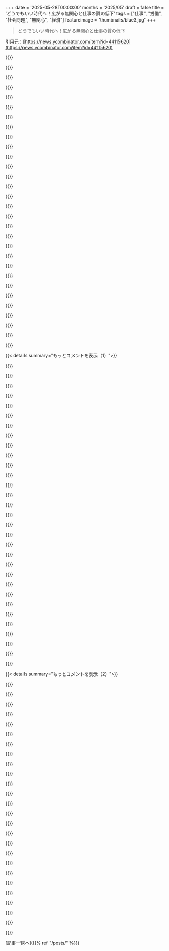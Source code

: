 +++
date = '2025-05-28T00:00:00'
months = '2025/05'
draft = false
title = 'どうでもいい時代へ！広がる無関心と仕事の質の低下'
tags = ["仕事", "労働", "社会問題", "無関心", "経済"]
featureimage = 'thumbnails/blue3.jpg'
+++

> どうでもいい時代へ！広がる無関心と仕事の質の低下

引用元：[https://news.ycombinator.com/item?id=44115620](https://news.ycombinator.com/item?id=44115620)




{{<matomeQuote body="朝食時にパートナーと話してたんだけど、本当に仕事できない人が多いね。ガス漏れを悪化させた修理工、建設に何年もかかるビル、何もしない警官、街路標識がない通り、ほとんど働かない市職員とか見てるとそう思うよ。無関心と凡庸さを受け入れる文化があるんだ。これは新しいことじゃないけど、AIが怠惰な人をさらに楽にしたのかもね。一体どうなるんだろう？" userName="0_____0" createdAt="2025/05/28 13:44:58" color="#ff5733">}}




{{<matomeQuote body="＞無関心で凡庸さを許容する文化がある。これは新しいことじゃないけど、AIが怠け者をもっと楽にしたのかも？目的は何なんだろうね？<br>USでは、雇用主が従業員のこと全然気にしないから、仕事への誇りがかなりなくなったと思うな。自分が誇りに思えない、あるいは嫌いな相手のためにする仕事に誇りを持つのは難しいよね。" userName="sp0rk" createdAt="2025/05/28 14:28:05" color="#ff5733">}}




{{<matomeQuote body="＞＞無関心と凡庸さの文化、AIが怠慢を助長？<br>＞USで仕事への誇り減ったのは、雇用主が従業員を気にしないから。<br>あと、雇用主が意図的に凡庸さを奨励するプレッシャーもあるんだ。とりあえずの応急処置を強いられ、ちゃんとした解決策は許されない。全部短期的な利益と予算のせい。良い仕事をさせないなら、どうしろっていうの？流れに逆らうのは大変だよ。" userName="palmotea" createdAt="2025/05/28 14:48:46" color="#ff5c5c">}}




{{<matomeQuote body="＞全部短期的な財務結果のせい<br>それ一生聞いてるよ。もしそれが本当なら、会社の株価はずっと下がり続けてるはずだけどね。" userName="WalterBright" createdAt="2025/05/28 15:23:46" color="">}}




{{<matomeQuote body="この問題の解決策は、Yugoslaviaが始めた労働者自己管理だよ。これは解体されてほとんど消えちゃったけどね。従業員5人以上の会社は労働者運営の生協みたいにして、経営者は労働者が選んだんだ。市場競争はあったよ。これなら疎外感も競争環境も両立できると思うな。" userName="saubeidl" createdAt="2025/05/28 15:22:55" color="#ff5c5c">}}




{{<matomeQuote body="Yugoslaviaって経済大国だったの？" userName="WalterBright" createdAt="2025/05/28 15:25:17" color="">}}




{{<matomeQuote body="豊かに暮らすのに、経済大国が必要なのかな？" userName="layer8" createdAt="2025/05/28 15:35:21" color="">}}




{{<matomeQuote body="GEとかBoeingとか？株価が上がるのは、金融化で長期的な会社価値を壊しながら、経営陣と株主が目先の利益を前倒しで吸い上げてるからだよ。うまくいかなくなるまでね。例えば、GEの衰退とか、Boeingの無謀な経営とか、検索してみるといいよ。" userName="toomuchtodo" createdAt="2025/05/28 15:27:17" color="#ff33a1">}}




{{<matomeQuote body="うん、必要だよ。一日中畑仕事して飢饉を恐れる生活と、エアコンや電気、水道がある家に住む生活、どっちがいい？これ全部、経済大国のおかげだけどね。暇な時間に自分で服作るのがいいの？" userName="WalterBright" createdAt="2025/05/28 15:46:34" color="#ff5c5c">}}




{{<matomeQuote body="原因はインフレだと思うな。Bretton Woods崩壊以来ずっと問題。インフレのせいで何もかも悪くなり、企業は手抜き、労働者は無関心に。未来への期待が壊れるんだ。頑張ってもどうせ悪化するって思うでしょ？技術の恩恵は株主へ。同じ結果によりお金がかかるって染み付くと精神的にきつい。いつも逆らってる感じ。歴史的にも簡単な解決策はない。たぶんBitcoinへの熱狂は、インフレと逆だからかもね。" userName="safety1st" createdAt="2025/05/28 14:16:04" color="#45d325">}}




{{<matomeQuote body="特に仕事における平凡さの受け入れだね。例えばUKとか多くの国では、過去15年間で賃金が上がってないし、”出世”とか”社会的なステップアップ”みたいなのが完全に止まってるみたい。<br>たぶん、多くの人にとって”どうでもいい”が正しい反応なんだろうね。" userName="maxehmookau" createdAt="2025/05/28 13:49:11" color="#38d3d3">}}




{{<matomeQuote body="たぶん（これはマジでそう思ってる、確証はないけどね）”どうでもいい”っていうのが、賃金が上がらない原因なのかもね。" userName="jaccola" createdAt="2025/05/28 13:53:30" color="">}}




{{<matomeQuote body="BoeingはMAX問題の前は何十年も調子良かったし、GEもそうだった。<br>会社にはライフサイクルがあるんだよ。効率的に機能できなくなるまで成長して、その後は衰退する。<br>それは短期的な結果を優先してるって話じゃないんだ。" userName="WalterBright" createdAt="2025/05/28 15:31:01" color="">}}




{{<matomeQuote body="株価が上がることと、短期的な利益重視のせいで物事が平凡であることの間には矛盾はないよ。" userName="layer8" createdAt="2025/05/28 15:32:10" color="">}}




{{<matomeQuote body="俺には矛盾してるように見えるけどね。もし長期的なものを犠牲にして短期的なものを選んでるなら、株価は上がらないでしょ。" userName="WalterBright" createdAt="2025/05/28 15:48:52" color="">}}




{{<matomeQuote body="”無関心、平凡さを受け入れる文化がある”って？<br>さらに悪いことに、それが一種の文化的な期待になってるんだよ。UKの友達グループの間では、何かやろうとするだけで変人扱いされて、ちょっとうまくやるだけで”頑張りすぎ”って言われるんだ。Asiaとは全然違うし、UKが遅れをとってるのも驚かないね。" userName="acheong08" createdAt="2025/05/28 14:10:27" color="#ff5733">}}




{{<matomeQuote body="その通り。<br>多くの人が仕事が”ちょっと下手”ってのはPeter principleみたいなもの？全く同じ概念じゃないけど、あの本は1969年のものだ。こういう観察は前からされてきたんだよ。<br>この文脈だと、すごく有能な人にしっかり注目する方が気が楽だね。俺の家のホームインスペクターは家に5時間くらいかけてくれて、彼が見つけて文書化した全ての細かい部分と、どれだけ知識が豊富だったかに感心したよ。彼は本当に凄かったね。" userName="sndean" createdAt="2025/05/28 13:54:08" color="#ff5733">}}




{{<matomeQuote body="全くもってね。<br>エコノミストたちがインフレは必要で良いことだって言う全ての理由は、論理的に突き詰めると真実じゃない前提（例えば無限の成長）に基づいてるみたいだし、人々がお金を貯めないように心理的に操作することになるネガティブな結果は都合よく無視してる。<br>全ての賃金をインフレに連動させてみろよ、そうすれば資産を持ってる人たちがどう感じるか分かるだろうね。" userName="transcriptase" createdAt="2025/05/28 14:29:58" color="">}}




{{<matomeQuote body="そこは人々が良い生活を送って、成功する機会がたくさんあった場所だよ、無料の教育と医療もあった。<br>経済的な大国だけど、ほとんどの人が惨めな生活を送ってるっていう状況にはもううんざりなんだ。" userName="saubeidl" createdAt="2025/05/28 15:40:47" color="">}}




{{<matomeQuote body="＞＞ GE？ Boeing？ 株価が上がるのは、金融化で長期価値が壊れる中、経営陣や株主が利益を前倒ししてるからだよ。いつかは破綻する。MAX危機前のBoeingやGEは、短期的な悪手を打たなければ上がり続けられたかも。種籾を食うようなものだね。＜br＞＞＞ 企業のライフサイクルって、結局は悪い短期決定の積み重ねが原因なんじゃないの？ごまかし続けると、最終的にメンテナンス不能になって、”全部書き直し”か終わりだよ。" userName="palmotea" createdAt="2025/05/28 15:37:07" color="#ff5733">}}




{{<matomeQuote body="同感だよ。Fedがお金を刷ってBlackRockが安い借金で不動産を買い漁り、家賃が高騰。インフレは資産家には良いけど、給料の4割を家賃に払う人には地獄さ。＜br＞USDAはインフレは”緩やか”って言うけど、物価高で苦しむ店や客がいる一方、Tyson Foodsは儲かってる。効率化じゃなく価格設定力とFedの政策のおかげだ。＜br＞ヘルスケアもね。病院は値上げ、経済学者は”普通”と言う。でも看護師が昇給求めたら”賃金価格スパイラル”ってパニック。インフレは労働者へのツールだけど、利益への危機。＜br＞ゲームは rigged だ。インフレは隠れ蓑。銀行は救うが、庶民にはインフレ税。GDP最高でも実質賃金は減る。賃金連動を求めると”非現実的”だって？でも債券市場の目標は絶対守る。＜br＞インフレじゃなく、誰が得して誰が損するかの問題さ。それが変わらない限り、”必要なインフレ”は詐欺だよ。" userName="greenavocado" createdAt="2025/05/28 14:45:21" color="#ff5733">}}




{{<matomeQuote body="UKの実質賃金は2008年の金融危機[1]と並行して停滞したね。”too big to fail”はもう色々言われてるから繰り返さないけど、ずっと低賃金で革新的だったUKの労働者に責任を押し付けるのは違うと思うよ。[1] Office of National Statistics via BBC: https://ichef.bbci.co.uk/ace/standard/2560/cpsprodpb/13FD8/p..." userName="saltwatercowboy" createdAt="2025/05/28 13:57:45" color="">}}




{{<matomeQuote body="数ヶ月前にNew Zealandにいたんだけど、そこで会った人たちはみんな仕事ができたんだ。＜br＞tradesは人手不足らしいけど、職人さんはプロフェッショナルで効率的。バイク屋も的確だったし、空港職員もすぐ助けてくれて分かりやすかった（visibility ’minimums’ まで教えてくれたよ！）。質の高い仕事をする人がいるって体験談。" userName="0_____0" createdAt="2025/05/28 14:22:03" color="#45d325">}}




{{<matomeQuote body="”仕事へのプライド低下は、USで多くの企業が従業員を大事にするふりすら辞めたから”という意見に、全く同感だよ。＜br＞企業や金持ちは社会契約を破り、利益最優先。会社が儲かってるのにインフレ以下の昇給じゃ、仕事にワクワクできない。CEOが業績最高と言った2週間後にクビにしたりね。DOGEみたいに、プロセス改善せず人をクビにして残った人に混乱を押し付けたり。＜br＞みんなシニカルになるのも当然さ。" userName="vjvjvjvjghv" createdAt="2025/05/28 15:29:11" color="#38d3d3">}}




{{<matomeQuote body="シングルファミリー住宅に投資してるのはBlackstoneだよ、BlackRockじゃない。所有率もUSの0.06%だけ。間違えやすいけどね。＜br＞あと、Bretton Woods前にもインフレは間違いなくあったし、Weimar Germanyみたいなひどいのもあった。Great Depression中のUSのデフレも経済を悪化させた。Bretton Woods後は通貨は安定したよ。" userName="InvisibleUp" createdAt="2025/05/28 16:21:29" color="">}}




{{<matomeQuote body="多くの人にとって、平凡じゃないと悪い人間ってモラルなんだ。この記事にもあったけど、「コード全体を頭に入れられる exceptional な個人は排除するべき。それはネットポジティブだ。」って考え方ね。ああいう人は働きすぎる人と同じくらい問題で、他の人間を悪く見せるからだって。＜br＞働きすぎだけでなく、能力や知性そのものが悪いってこと。チームワークに反するって理屈だけど、現実は嫉妬、それを隠すための嘘さ。" userName="energy123" createdAt="2025/05/28 14:42:33" color="#ff5733">}}




{{<matomeQuote body="賃金停滞は不況の始まりに起きるけど、回復すれば上がるもの。＜br＞ものすごくシニカルな見方だけど、みんなスマホばっか見てるから給料が低いんじゃないかな。この前見た20歳くらいのゴミ収集員、ずっとスマホ見てたんだ。仕事中なのに全く見てない。ゴミ箱も側溝に落ちたよ。長年見てきたけど、前よりひどいね。＜br＞冷蔵庫配達の時も、20歳の作業員はスマホから目を離さず、40歳の人に何度も促されてた。＜br＞全部がスマホのせいじゃないだろうけど、スマホ中毒だと「仕事嫌だ」と「スマホがない！」が合わさって、仕事が耐えられないくらい惨めになるんじゃないかなって想像するよ。" userName="bbarnett" createdAt="2025/05/28 14:12:10" color="#ff5c5c">}}




{{<matomeQuote body="残念だけど、「短期」こそが全てだってことが明らかになってる。長期なんてないんだよ。＜br＞だから長期計画しても意味ない。人生は短期的な勝利の連続、会社も同じ。今は変化が速すぎて、急に廃業することもある。昔と違って、何世代も商売なんて無理だ。＜br＞「後からの結果」より「今の結果」の方がずっと良いんだよ。" userName="deadbabe" createdAt="2025/05/28 15:05:03" color="#45d325">}}




{{<matomeQuote body="どんな会社も永遠に上がるなんてことはないよ。みんな最終的には官僚的な非効率性で自滅するんだ。" userName="WalterBright" createdAt="2025/05/28 15:51:22" color="">}}




{{<matomeQuote body="このobservationはUSでもそうだなって思うよ。バイクショップみたいに、特定の仕事では気にしてちゃんとやってる人が多いんだ。少なくとも俺の住んでるNew Englandだと、バイクショップで働いてる人はみんな有能だし、仕事に情熱持ってたね（最高に愛想がいいわけじゃなかったけど、それは別の話）。<br>バイクショップで働く人って、たいてい「なんとなく」行き着く場所じゃないんだよね。高校から大学行って、マーケティングとかそういう系の会社の面接受けて、仕事くれたとこに「なんとなく」就職するのとは違う。<br>バイクショップで働こうって考えるのは、本当にそこで働きたいって人だけだろうね。<br>今、他の「バイクショップみたいな」仕事って何があるか気になってるよ。" userName="SamBam" createdAt="2025/05/28 15:09:50" color="#ff5c5c">}}




{{< details summary="もっとコメントを表示（1）">}}

{{<matomeQuote body="いやー、これコメント書かずにはいられないわ。この人とか、俺の技術リーダーやマネージャーが見るかもしれないから、細かいことはちょっと伏せとくね。<br>まあ、俺はシニアソフトエンジニアで、この会社に雇われたんだ。技術リーダーから別のシニアエンジニアと一緒に仕事しろって言われたんだけど、だんだんこいつがこの分野の適切な知識持ってないことに気づいたんだ。本人と技術リーダーに聞いたら、やっぱり背景知識がないって確認できた。こいつはこのプロジェクトにただ放り込まれて、そのまま居座ってたんだ。<br>そいつに記事とかチュートリアルとかドキュメントを送って「こういうことだよ」って説明しても、俺の意見だって言って信じようとしない。俺が代わりにその問題を対応しようって提案しても、結局ヒートアップして喧嘩になった。技術リーダーとVPに話しても、軽くあしらわれただけ。ひどくなって、別のチームに移りたいって頼んだくらいだよ。<br>後になって、俺の技術リーダーも思ったほど技術的に有能じゃなかったから、だから判断できなかったんだって気づいたんだ。<br>それで、RedditとかTeamBlindで、こういう状況にどう対処するのがベストか聞いたんだよ。（そこのフォーラムでは、問題点を具体的に書いたんだけどね）<br>驚いたことに、回答のほとんど、99％が「誰が気にするかよ、給料もらって帰れ、何てバカなんだ」みたいな感じだった。これ、高給取りのFAANGエンジニアたちの答えだよ。<br>だから、これが俺の目覚めだったね。奴らは正しかった。「誰が気にするかよ」。給料もらって家に帰って、他のことやサイドプロジェクト、副業やるか、Leetcodeでもやってろってね。<br>業界に入って8年も経って、この態度が本来デフォルトであるべきだったって知ったんだ。<br>今じゃ俺は「Who The Fuck Cares」クラブのメンバーだよ。" userName="buangakun" createdAt="2025/05/28 14:31:46" color="#45d325">}}




{{<matomeQuote body="卒業して最初の仕事でこんなのを見たね：<br>・たぶん1日2時間しか働かないプログラマー。でも外注プロジェクトの一つにとってすごく重要だったから、お咎めなしで、それを公然と笑ってたのに注意すらされない。<br>・当時の人気コンフィグ管理ツールじゃなくて、自分のコピペしたイケてないシェルスクリプトに固執するdevops。単に他の誰かが自分の仕事を引き継ぎにくくするため。監視ツールもなしで、何か壊れたらそいつに電話しろってだけ。<br>・ジュニアdev。単純なバグ修正にいつも2−3日かけてた。結局、後でシニアに再アサインされて、そいつはジュニアdevから何も情報もらってないのに15分で直してた。 cluelessなクライアントが時給払いで、こんなことがしょっちゅう起きてるって全然分かってなかったから、会社にはOKな状況だったらしい。<br>・テスター。半年経って、自分の手動テストが全く定量化できないことに気づいた。マネジメントを喜ばせるために、何もかも動いてるって主張する限りはね。それで副業を見つけたんだ。<br>だから、俺はITで働き始めてたぶん1ヶ月後にはWTFC（Who The Fuck Cares）組だよ。" userName="mystifyingpoi" createdAt="2025/05/28 15:03:38" color="#45d325">}}




{{<matomeQuote body="競争相手がこんなに少ないなら、積極的に関わって、もっと責任引き受けて、明らかに目立って、もっと金と影響力手に入れればいいんじゃない？<br>なんでそうしないの？" userName="ewhanley" createdAt="2025/05/28 15:50:07" color="">}}




{{<matomeQuote body="＞RedditとTeamBlindにどう対処するのがベストか聞いたんだ<br>＞ほとんどが「誰が気にするかよ」って答えだった<br>＞だから、これが俺の目覚めだったね<br>ちょっと待って、君のチームが平凡だって気づいて、それからRedditの臨床的に皮肉な連中にアドバイス求めて、知らない人たちに、しかも君のことは全く知らない人たちに聞いて、結論が「ネット上の匿名野郎がそう言うから気にする価値ないんだ」ってことになったって？<br>もし君が「Who the Fuck Cares」な態度を取るなら、到達できる最高の形は、ネット上の匿名連中の言うことなんて全く気にしないことだよ。<br>さて、匿名野郎として、君にアドバイスする気はないけど、俺に効果があったことを教えてあげるよ。俺は知的で情熱的で、仕事を楽しんでるチームと、尊敬できる才能ある創業者のスタートアップを見つけたんだ。平凡な会社やチームで働くより、断然幸せだよ。人間としても気分がいいし、よく学べるし、自分にもっと挑戦できるし、他の有能な人たちに囲まれて、もっと達成感を感じるね。" userName="chrisco255" createdAt="2025/05/28 15:41:56" color="#ff5733">}}




{{<matomeQuote body="お金や影響力では報われないからね。解雇リスクも同じままだし。<br>この点では、自分のことやった方がマシだよ。会社はたいてい、例外はごくわずかだけど、不正直で露骨に敵対的な存在だから。<br>エリートたちは、幻想と見捨てられた地獄みたいな現状を俺たち労働者のせいにできないだろ。彼らがこれを作ったんだから。" userName="azemetre" createdAt="2025/05/28 16:21:10" color="">}}




{{<matomeQuote body="そうだね。気にしない場所での唯一の報酬は時間だよ。<br>今はちゃんとした場所にいるけど、前のfintechの仕事で副業やらなかったの後悔してるよ。" userName="whstl" createdAt="2025/05/28 17:24:17" color="">}}




{{<matomeQuote body="でもそれって同じ答えじゃない？ つまり、君が出してる答えも結局「Who The Fuck Cares」って答えだよ。「辞める」ってだけじゃん。<br>あの会社で壊れてる部分、このスレッドでみんなが「なんでサービスXはあんなにひどいんだ？」って反応してる部分… それは壊れたままになる。<br>結局、気にしてないってことだよ。" userName="XorNot" createdAt="2025/05/28 15:56:04" color="">}}




{{<matomeQuote body="別の視点を与えさせてね。そしてこれは、「Who The Fuck Cares」クラブに入りたいっていう驚くほど強い本能を持ってる人間からの意見だよ。俺はその本能を精神衛生を守るために使うんだけど、それ以上じゃない。<br>仕事でチェックアウトした時に気づいたんだ。それはプライベートでもチェックアウトさせるってこと。染み出すんだ。普段、俺はプライベートではチェックアウトしてない。それが仕事に染み出すんだ。<br>だから、仕事がプライベートに染み出して、プライベートが仕事に染み出す。仕事がプライベートにそうやって染み出すのは辛かった。だって、俺はプライベートではスイッチが入ってるのに、「ああ…どうでもいいや」っていう気持ちがちょっと入っちゃうから。<br>俺は気にするよ。<br>だって俺の人生だから。自分のためにやるんだ。上司のためでも同僚のためでもない。自分のため。<br>この態度の方がずっと役に立つって分かった。だって2つのことが起こるから：<br>1．仕事でもっと生産的になるから、全く自分の尻拭いをする必要がなくなる。「Who The Fuck Cares」クラブにいた頃は、月に1回は尻拭いが必要だった（つまり：3日くらい何もせず、4日目に結果を求められる）。<br>2．自分のプライベートのためだから、やりすぎない。仕事がプライベートを侵食しすぎてるって気づいた瞬間、俺の本能がすぐ戻ってきて、「Who The Fuck Cares」クラブを訪れ、好きなだけパーティーするんだ。<br>これが俺が今取ってるバランスの取り方だよ。" userName="mettamage" createdAt="2025/05/28 15:08:24" color="#38d3d3">}}




{{<matomeQuote body="なんで副業する必要があるって思うの？そっちの方がいいの？私企業じゃなくて、地元のコミュニティの一員になってそっちに力を入れた方が良くない？" userName="azemetre" createdAt="2025/05/28 19:42:35" color="">}}




{{<matomeQuote body="給料をもらいながら、もっと良い仕事（今の毒のあるやつは辞めたいからね）を探すことは両方できるぜ。そして、次の新しいところで面接する時は、もっと真剣に相手を見極めることも学べる。仕事の肝心な部分ってのは、会社がやってほしいことをやり遂げることだろ？それがバカげたことでもさ。それは公平だ。でも、毒のある仕事は俺たちにとって毒だし、そこに居続けるかってのはやっぱり自分たちの判断なんだよ。次に良い仕事が見つかるまでは仕方ないけど—たまには良い仕事が見つかる前に辞めるのもあり、だって正気が一番大事だからね。" userName="creer" createdAt="2025/05/28 18:57:21" color="#38d3d3">}}




{{<matomeQuote body="「適当にやって給料もらう」か「高い目標目指して去る」かのトレードオフだと、後者の方が良いし、”もっと気にかけてる”って感じだと思うぜ。少なくとも、会社に問題があるって示せるし、才能を無駄にしない。もっと気にかけてるやり方があるって君の言う通りだけど—例えばOPが問題をどんどん上に報告したり、同僚全員を教育したり、自分で死ぬほど働いて問題を解決したりね。でも一人でできることには限界があるから、誰も一番気にかけてる道を絶対選ばなきゃいけないってことはないと思うよ。" userName="pinkmuffinere" createdAt="2025/05/28 17:10:47" color="#45d325">}}




{{<matomeQuote body="これは良い考え方だと思うんだけど、これをやるには意識的に選ぶ必要があって、努力を”無駄にしてる”ってある程度受け入れなきゃいけない犠牲も伴うってことを示してるね。言い換えれば、これは俺たちの社会にある不健康な状況に対する、一番健全な反応だよ。" userName="BrenBarn" createdAt="2025/05/29 04:03:40" color="">}}




{{<matomeQuote body="でも、働き始めるまで新しいチームがどんなかなんて絶対分からないぜ。採用の時に、彼らが抱えてるクソみたいな状況とかヤバいマネージャーのことなんて誰も教えてくれないし。面接したチームが良かったとしても、入社後にレガシーコードを直すためにヤバいチームに飛ばされることだってあり得る。" userName="ponector" createdAt="2025/05/29 18:35:27" color="#ff33a1">}}




{{<matomeQuote body="このスレッド、OPの問題を過大に捉えすぎだろ！シンプルな人間関係の問題を、手遅れのヤバい会社文化にしちゃってる。OPが聞きたいのはX（特定のヤツとの付き合い方）なのに、みんなY（転職とか）の話ばっか。これぞXY問題ってやつ。<br>アドバイスするなら、もう一回上のヤツに言うか、相手に任せて失敗させるかだね。相手に任せるのも、無関心じゃなくて見守りって側面もあるんだぜ。" userName="strgcmc" createdAt="2025/05/28 18:14:28" color="#785bff">}}




{{<matomeQuote body="だってさ、このスレッドで何度も言われてるように、そんな余計な努力したって、給料が増えるわけじゃないからね。ストレスが増えるだけで、ミスしたら狙われるだけだ。" userName="saulpw" createdAt="2025/05/28 16:12:29" color="#785bff">}}




{{<matomeQuote body="二つの仕事で、給料も二つだ。" userName="chipsrafferty" createdAt="2025/05/31 09:19:33" color="">}}




{{<matomeQuote body="＞ and go Leetcode.<br>エンジニア（IC）としてLeetcode対策を断ることで、単に流れ作業でお金稼ぎしてるキャリア志向の人ばかりの会社を、むしろ選別してるんじゃないかな。（単にハードルクリアして金もらうことじゃなくて、やってることにちゃんと関心がある人たちの会社と比べてね。）" userName="neilv" createdAt="2025/05/28 17:34:46" color="">}}




{{<matomeQuote body="問題は、他の奴らがどうでもいいと思ってんのに、お前が気にしすぎると標的になるってことだ。みんな目立たないように溶け込む、それがうまくいくからな。クソみたいな文化は直せない、絶対に無理。だから、辞めるか、同類になるかだ。少なくとも過去50年、会社は革命家より従順な働きバチをものすごく優遇してきた。物事を直したり、間違ってるって言ったりする人間は求めてない。スーパースターじゃなくて、ドローン、イエスマン、役に立つバカが欲しいんだ。そして、まあ、手に入れたってわけだ。" userName="const_cast" createdAt="2025/05/28 21:13:38" color="#785bff">}}




{{<matomeQuote body="「知ったこっちゃない」と「正義のために戦うべし」の間には、ちょうどいい落としどころがあると思うんだ。できる範囲で最高の仕事をしろ。リソース、優秀な人間も含めて、あるものはあるものとして受け入れろ、そしてそこを自分が所有してない限り、できることはほとんどない。与えられたリソースで、できる限り最高の仕事をしようとすることだけが言えることだ。少なくとも良い仕事をしようとすることは、やってて気持ち良いもんだよ。そう、俺が言いたいのは、タイタニック号のデッキを、できる限りの心遣いを込めて掃除するべきだけど、それに囚われたり神経質になったりするべきじゃないってことだ。タイタニック号のためじゃない、もうすぐ死ぬ全ての人々のためでもない。ただ、自分のためにそれをやるんだよ。" userName="whyowhy3484939" createdAt="2025/05/28 19:39:19" color="#ff5733">}}




{{<matomeQuote body="人生は仕事だけじゃないっしょ。なんでそんな高収入の業界なのに、アメリカの99％の都市の平均世帯収入より稼げる場所で、ダブルワークとかする必要あるわけ？" userName="azemetre" createdAt="2025/06/02 13:47:26" color="">}}




{{<matomeQuote body="これけっこう納得。俺も同じ結論になったんだよね。自分には気にしてるフリくらいは必要だけど、絶対にPL（プライベートライフ）には持ち込まない。もし入り込んできたら、ちょっと休んで落ち着く感じ。" userName="whyowhy3484939" createdAt="2025/05/28 19:43:36" color="#ff33a1">}}




{{<matomeQuote body="大体みんな自分が納得できるアドバイスに従うっしょ。redditのアドバイスが「橋から飛び降りろ」だったらさすがにやらないでしょ。たぶん色んな意見読んで、”わかるわー”ってなって、それで取り入れたって感じじゃない？" userName="93po" createdAt="2025/05/28 17:48:32" color="">}}




{{<matomeQuote body="努力を”無駄にしてる”って思うかもだけど、そうしないと心が麻痺しちゃうんだよ。そっちの方がヤバいと思うし、人生全体で成長が止まるどころか、退化しちゃうことだって多いと思うよ。" userName="mettamage" createdAt="2025/05/29 15:16:44" color="#45d325">}}




{{<matomeQuote body="何年もかけた仕事が、結局リリースもされずに無駄になったことが何度かあった。その時もう真面目にやるのはやめようと決めたんだ。俺たちって結局、ビジネスのコマにすぎない。報われることもない。何年もこんなこと続いたら、どうやったら真面目にいられる？残るのは、上層部がやってるのと同じ、”気にしてるフリ”だけだよ。" userName="alabastervlog" createdAt="2025/05/28 17:22:52" color="#ff5733">}}




{{<matomeQuote body="仕事で成果出しても、儲けを分けてもらえないなら、結局報われるのは「もっと仕事」だけだ。なんで？WTFCって何？" userName="Henchman21" createdAt="2025/05/28 17:15:38" color="#45d325">}}




{{<matomeQuote body="それはWTFCじゃないよ。WTFCな人たちは、給料だけもらって気にすんなって言ってたんだから。辞めるほど気に病んでるなら、それは実は仕事の質を気にしてるってことだよ。他の人を変えるのは無理だけど、自分のいる環境は変えられるんだから。" userName="chrisco255" createdAt="2025/05/28 16:57:01" color="#785bff">}}




{{<matomeQuote body="うん、それは同意。opの詳しい状況知らないのに悪く言うのは避けたいけど、ちょっと自信過剰だったり、どうでもいいことにこだわりすぎてたりする可能性もあるんじゃないかって心配だよ。詳しい情報がないと、具体的なアドバイスは難しいと思うな。" userName="pinkmuffinere" createdAt="2025/05/28 18:42:34" color="">}}




{{<matomeQuote body="マジ？配属チームも業務内容も言わない会社があるんだってさ。少数派らしいけど、Googleの例みたいにこれから増えるかもね。ほとんどの会社はまだチームとの相性を見て面接してるよ。Googleが最初じゃないけど、あれだけ広めたのはすごいよね。（昔Wall Streetとかでもあったみたいだけど）" userName="creer" createdAt="2025/05/30 04:55:46" color="">}}




{{<matomeQuote body="同僚のこと、自分に直接関係なければ気にしないな。チクるんじゃなくて、会社の責任で仕事の質を判断する仕組みを作るべきでしょ。人のせいで自分が責められるのは嫌だし、そうなったらちゃんと言うよ。これで悪い人は減るはず。責任は会社と上司にあると思う。" userName="EasyMark" createdAt="2025/05/28 22:21:28" color="">}}




{{<matomeQuote body="一番難しいのは”気にかけること”だよ。気にしないのは楽。昔は気にしない方が強くなれると思ってたけど、間違いだった。気にかけるのは強さが必要で大変なんだ。だからこそやるべき。最近、友達だったやつと話したんだけど、他人や世界に関心を持つのは「疲れるだけ」だって言われたんだ。そいつは人を見下すようなやつだった。他者への無関心は人を repulsive にする。何を気にしないか、気をつけた方がいいよ。" userName="softfalcon" createdAt="2025/05/28 16:05:02" color="#45d325">}}

{{</details>}}




{{< details summary="もっとコメントを表示（2）">}}

{{<matomeQuote body="気にしないこと（Not caring）も powerful なツールになり得るよ。不安や恐れは気にしすぎから来るものだから。人生は混沌としてるし、流れに身を任せることも必要。気にかけるべき大きなことと、気にしなくていい小さなことを見分けるのが大事。小さいことを気にしすぎると、毎日が戦場になっちゃう。気にかけなさすぎてもダメ、気にしすぎてもダメ。バランスが重要だよ。" userName="const_cast" createdAt="2025/05/28 21:17:39" color="#ff5733">}}




{{<matomeQuote body="でも逆に、mundane なことにも great care と effort をかけると、 meditative になって喜びを見出せるんだ。perfect を目指すんじゃなく、 reason の範囲内で ideal を目指す striving。父さんが庭の toxic な mushroom 退治でイライラしてたんだけど、それを martial arts の訓練みたいに捉えて「monk-mode」で取り組んだら、 anxiety が peace に変わったんだ。2年後には勝ったしね。" userName="softfalcon" createdAt="2025/06/02 04:40:25" color="#785bff">}}




{{<matomeQuote body="Athens の Thucydides は Pericles が public affairs とか community、自分以外のプライベートに関心ない市民を idiotes って言葉で呼んだ、って引用してるよ。" userName="rexpop" createdAt="2025/05/28 16:58:07" color="">}}




{{<matomeQuote body=" ancients は public affairs を理解して行動するのが難しい時どうしたんだろうね？昔と違って、現代の democracies では public affairs を正確に知るのも行動するのもめちゃくちゃ難しいよね。市民が informed になるのを actively に妨げてるみたいだし、選挙も意見が結果に繋がりにくい。" userName="TeMPOraL" createdAt="2025/05/28 22:48:57" color="#38d3d3">}}




{{<matomeQuote body="これは unrelated っぽいけど。俺はいろんなことにすごく care してる。でも、仕事には care してないんだよね。" userName="chipsrafferty" createdAt="2025/05/31 09:26:23" color="">}}




{{<matomeQuote body="Nietzsche とかが言ってた、 sheer な existential horror を経験して、それを乗り越えることで、頼れるものはないって知るんだよ。寄りかかるものはない。自分で care しようって決めれば、そうなるのさ。" userName="whyowhy3484939" createdAt="2025/05/28 19:48:33" color="">}}




{{<matomeQuote body="俺にとっての基準は共感かな。自分が経験した苦しみを他の誰かに経験させたいかってこと。いや、違う？その結果に何か影響を与えられるか？Serenity Prayerは俺にとってすごく現実的。それに”be the change you want to see in the world”（世界に見たい変化であれ）もね。" userName="mdaniel" createdAt="2025/05/29 03:10:01" color="">}}




{{<matomeQuote body="未来はもうないね。50代だけど、長年夢見た未来がここ数年で消えたことに気づいた。年のせいかと思ったけど、世界も同じみたい。誰も先の未来なんて話さないし、会社もAIの漠然とした話ばかり。物は変わってないのにクレイジーな速さで何かが変わってる感じ。過去10年で人生はそんなに変わってないな。Smartphonesとか色々あるけど、新しくてすごいものはない。AIは恐ろしいだけ。新しいものが生まれるより、あらゆるものを最適化してる感じだよ。" userName="gilbetron" createdAt="2025/05/28 17:14:46" color="#ff33a1">}}




{{<matomeQuote body="新しいものは最初は地味に見えるって思い出すと良いよ。Bitcoin、Facebook、HN、iPad、Smartphonesとかね。10年経って見返すと、ちゃんと新しさがあったんだ。AIも同じ。すぐシンギュラリティなんて来ないよ。楽観的になろう、人生は良いものだ。俺は37歳だけど、年取ると悲観的になりがちなのはわかる。でもそれは自然なこと、年のせいじゃなく考え方だよ。疫病が治せたり冬に果物があったり、移動が楽だったり、出産で死ななくなった子供や妻のこととか、俺たちは文字通りの魔法の時代に生きてるんだ。物理的な奇跡の方がずっと大きいよ。まだ技術の奇跡は始まったばかり。Charles Babbageが見たら天国だと思うだろうね。楽観的になろう、人生は良いものだ。" userName="sillysaurusx" createdAt="2025/05/28 17:25:12" color="#ff5c5c">}}




{{<matomeQuote body="言ってくれたこと感謝。50代だからかもだけど、何十年も変化を見てきた俺には今がすごく違って感じる。昔はSmartphonesとか新しい技術が出てくるのがすごく楽しかったけど、ここ数年そうじゃない。パンデミックのせいかな。素晴らしいこともあるけど、ダメなことも多い。医療は進んだけど、日々のケアは悪化。物理世界も変化なし。Uberも今は普通。フライトとか旅行全般もひどくなったよ。" userName="gilbetron" createdAt="2025/05/28 17:57:26" color="">}}




{{<matomeQuote body="君の挙げた例は確かに生活を楽にしてるね。でも楽なことが良いことと同義かな？俺はそう思わないな。人はこれまで以上に繋がる能力を持って、友達もたくさんいるのに、これまで以上に孤立して孤独を感じてる。多くの人にとって、生活がこれまでより楽になったにもかかわらず、人生は良いものじゃないんだ。" userName="tines" createdAt="2025/05/28 19:49:03" color="#45d325">}}




{{<matomeQuote body="＞ 新しいものは最初は地味に見えるって思い出すと良いよ。BitcoinとかFacebookとかね。10年経てば新しさが見える、AIも同じ。すぐシンギュラリティなんて来ないよ。<br>もし君がBitcoinやFacebookを”真の新しさ”の例だと思うなら、俺たちは合わないね。俺にとってそれらは人間の時間、労力、お金の巨大な無駄でしかないから。" userName="BrenBarn" createdAt="2025/05/29 04:10:45" color="">}}




{{<matomeQuote body="＞ Facebookは大学生をストーキングする方法みたいに見えた。<br>Facebookが出た頃、俺は君と同じくらいの歳（35）で、昔の友達と再会できてすぐすごく楽しかったんだ。10年近く楽しかったけど、それから楽しくなくなった。iPadやiPhoneも同じ。未来が来たみたいでワクワクしたよ。アプリや新しいことがたくさんできて。" userName="gilbetron" createdAt="2025/05/29 12:35:12" color="">}}




{{<matomeQuote body="＞ Bitcoinは導入時は知的演習以上に見えなかった。<br>少しはマシだけど、かろうじてって感じ。銀行の問題は解決するけど、金融システム変える方法もあった。<br>＞ Facebookは大学生をストーキングする方法みたいに見えた。<br>それどころか、Facebookあっても皆もっと孤独。<br>＞ HNはRedditの代替に見えた。<br>違うでしょ？<br>＞ iPadはダウングレード版のラップトップに見えた。<br>文字通りmacbookと同じチップなのに、セールス邪魔しないようにダウングレードOSだよ。<br>＞ Smartphonesはポケットのデスクトップに見えた。<br>特定の用途以外はそれ以下。楽観的もいいけど、例が微妙だな。" userName="chaosbolt" createdAt="2025/05/28 19:23:45" color="">}}




{{<matomeQuote body="もうすぐ40だけど、これ変な文化的なことじゃないかなって思ってる。ローマ人が黄金期に衰退を嘆いてたみたいに。昔は良かったって言うの、あれくだらないよ。今、文明の本質についてもっと現実的になってるんだと思う。レーザーユニコーンみたいな未来は来ない、大人になる時期さ。気候変動や格差、政治体制とか、向き合うべき問題がある。生き残れるか？って現実になった。Terminator見てGTAやってた頃は忙しすぎたんだ。全部悪くないと思う。多分、社会的な鬱が必要で、そこから良いアイデアが生まれるかもね。" userName="whyowhy3484939" createdAt="2025/05/28 21:07:35" color="#ff33a1">}}




{{<matomeQuote body="色々変わってない面もあるけど、めちゃくちゃ速く変わってる面もあるね。特定の方向に向かってるわけじゃないけど。<br>この感覚は、何かのシンギュラリティみたいなものが近づいてるせいかも。<br>少なくとも俺のこの10年の人生はそんなに変わってないな。スマホ、凄いPC、大量の動画ストリーム、ゲームや本や音楽の海…でも、新しくてすごいものは何も出てこない。<br>30代後半だけど、俺も同じこと感じてるよ。<br>なんか「煉獄（purgatory）」みたいな状態に感じるんだ。物事は変わってるし、新しいものも出てるんだろうけど、何も「本当に新しい」って感じがしない。リメイク、焼き直し、同じトレンドの繰り返し、メディアの同じお決まりパターン。<br>なんか世界が「立ち止まってる」感じ。説明しにくいけど。" userName="thewebguyd" createdAt="2025/05/28 17:22:44" color="#ff5c5c">}}




{{<matomeQuote body="このコメント、マジでありがとう。漠然と感じてたことだったけど、君のコメントを読んでハッキリしたよ。<br>子供の頃は、未来が何をもたらすのかに夢中になってたのを覚えてる。「未来の都市」とか「未来の家」みたいなことについて、たくさんの文章が出回ってたんだ。根本的な変化は、そういうものが全部、テクノロジー楽観主義に満ちてたってことだと思う。<br>でも今は、テクノロジー全体が人間社会の改善に貢献してないっていう広範な感覚があるんじゃないかな。<br>この15～20年くらいで、なんか脱線しちゃったみたいで、多くの人にとってテクノロジーは人生を悪くしてるように感じるんだ。<br>もう最新のテクノロジーとかガジェットにワクワクしないね。むしろ、スマホを家に置いて森を散歩する方にワクワクするよ。" userName="hn_throwaway_99" createdAt="2025/05/29 04:15:14" color="#785bff">}}




{{<matomeQuote body="電話を想像したとき、俺たちはグローバルなコミュニケーションと友情の構築を夢見た。代わりに手に入れたのは、アルゴリズムが配信するコンテンツの絶え間ない流れに中毒させるために設計されたスキナーボックスだ。<br>コンピューターを想像したとき、俺たちは知識への無限のアクセスを夢見た。代わりに手に入れたのは、企業のカス（slop）で溺れ、絶え間ない監視とプライバシーを破壊する relentless な試みに満ちたインターネットだ。<br>未来の車を想像したとき、俺たちは美しくて手頃で環境に優しい乗り物を夢見た。代わりに手に入れたのは、車の所有モデルに新しいサブスクリプション料金を挿入することに集中した製品だ。<br>未来の住宅を想像したとき、俺たちは家族のための豪華な未来的な建築物を夢見た。代わりに手に入れたのは、庶民から金を吸い上げるために設計された、手頃でない投資市場だ。<br>AIを想像したとき、俺たちは退屈な仕事から解放され、アートを追求できるようになることを夢見た。代わりに手に入れたのは、盗まれたデータに基づいて構築された、機能不全のコンテンツジェネレーターでアーティストやライターを置き換え、わずかな費用を節約しようとする企業の後押しだ。<br>テクノロジー全体を想像したとき、俺たちは人類を力づけ、より良くする何かを夢見た。代わりに手に入れたのは、金持ちが世界の残りをこれまで以上に激しく搾取するための、制限のないツールだけだった。" userName="Llamamoe" createdAt="2025/05/29 09:04:37" color="#38d3d3">}}




{{<matomeQuote body="俺たちはStar Trekを想像したのに、手に入れたのはCyberpunkだった。" userName="gilbetron" createdAt="2025/05/29 12:36:02" color="#ff5c5c">}}




{{<matomeQuote body="俺は60代だけど、未来はもう来てると思うよ。大学の入学エッセイに、いつかコンピューターの知能が生物の知能を追い越すだろうって書いたのを覚えてるけど、ほぼそうなったね。<br>なんか奇妙で恐ろしいけど、豊かさや不死の可能性もある。いずれにしても、面白いはずだ。" userName="tim333" createdAt="2025/05/28 19:15:43" color="#ff5733">}}




{{<matomeQuote body="そうそう！俺は20代半ばだけど、2000年代初頭から今にかけて、想像もつかないような技術の進歩を見てきたんだ。<br>子供の頃の台所にある小さい白いPanasonicのテレビから、Zoo Tycoonがフリーズした時に家族のデスクトップPCを再起動しなきゃいけなかったり、RunescapeやRobloxみたいな実際の人間と遊ぶ大規模マルチプレイヤーゲームをやって、それが信じられなかった！<br>初めてiPhoneを見たとき、Higgs bosonの確認、Gravitational waves、Electric carsが現実のものになったこと、世界のほとんどどこでも携帯をかざして現金なしで支払えること、どこにいてもGoogle Mapsを使っていつどこに行くべきか分かること、そしてChatGPTやLLMまで。<br>LLMは俺たちの人間の知識全部を錬金術のように合わせて、これまで聞かれたことのない質問にもだいたい/正確な答えを出せるんだ。<br>未来は、みんなが思ってるよりずっと面白かったよ。少なくとも俺が見てきた短い間ではね。" userName="jmogly" createdAt="2025/05/29 03:13:58" color="#38d3d3">}}




{{<matomeQuote body="これが全部”想像もつかない技術の進歩”だと思うなら、その前の25年間に起こったこと、つまり元々Personal Computersが登場した頃とか、さらに遡ったらどうなると思う？<br>短い期間だけ見てると、変化が見えるだけだよ。相対的なペースを比較するには、歴史を振り返る必要がある。<br>そしてそうすると、物事のペースがかなり遅くなったという印象を持たざるを得ない。" userName="int_19h" createdAt="2025/05/29 11:24:13" color="#38d3d3">}}




{{<matomeQuote body="＞いつかコンピューターの知能が生物の知能を追い越すだろうって書いたのを覚えてるけど、ほぼそうなったね。<br>この”ほぼ”が大事な部分だといいんだけど、生物の知能をコンピューターが追い越す地点からはまだ程遠いと思うんだ。<br>結局のところ、この記事の肝は、AIが生成した記事が全くのデタラメだったってことだろ？<br>なんかそれっぽい感じはするけど、現実じゃなかった。<br>それがAIの問題だよ。確かに信じられないほどすごいこともあるけど、多くの分野では知能の”蜃気楼”があるように見えるだけなんだ。" userName="hn_throwaway_99" createdAt="2025/05/29 04:08:44" color="#ff5733">}}




{{<matomeQuote body="一般の人々の間では、状況が全体的に悪化しているという理解が広がってるみたいだね。<br>今後の50年は、気候変動、AI、政治的な不安定さが毎年悪化していく中で、繁栄よりも混乱をもたらす可能性の方が高いよ。<br>一方で、日々の改善はそんなにメリットを感じない。確かにインターネットはどこにでもあるし強力なツールだけど、たくさんの社会的な不幸にもつながってる。<br>長い間社会の一部だったツールでさえ、これまでになく安っぽくて脆くなってる気がするね。" userName="dividefuel" createdAt="2025/05/28 19:25:48" color="#ff5733">}}




{{<matomeQuote body="日々の生活は劇的に改善しただろ。ACユニット、海外旅行、家電、ツール、TV、コンピューター、車—全部がずっと手頃（そして/または良質）になったよ。<br>iPhoneは10年前のiPhoneと同じ1000ドルくらいだけど、それと比べたらとてつもない改善点を提供してる。<br>車は高くなったって言うかもしれないけど、もっとパワーがあって、もっと機能があって、もっと安全な車を手に入れただろ。そして貧しい国でも、近代的な技術を使った安い車をまだ買えるんだ。" userName="ponector" createdAt="2025/05/29 19:06:06" color="#45d325">}}

{{</details>}}



[記事一覧へ]({{% ref "/posts/" %}})
